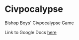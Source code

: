 # Civpocalypse
Bishop Boys' Civpocalypse Game

Link to Google Docs <a href="https://docs.google.com/document/d/1Ahguo55UAO-L2iUj7KMUyHHKwPPzQT1xr0dbr_G1cKg/edit?usp=sharing" target="_blank">here
